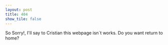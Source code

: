 ```yaml
---
layout: post
title: 404
show_tile: false
---
```


So Sorry!, I'll say to Cristian this webpage isn´t works. Do you want return to home?